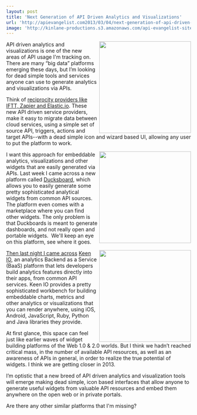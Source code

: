```yaml
---
layout: post
title: 'Next Generation of API Driven Analytics and Visualizations'
url: 'http://apievangelist.com2013/03/04/next-generation-of-api-driven-analytics-and-visualizations/'
image: 'http://kinlane-productions.s3.amazonaws.com/api-evangelist-site/blog/api-analytics.png'
---
```



<p>
     <img src="https://s3.amazonaws.com/kinlane-productions/api-analytics/api-analytics.png"  width="250" align="right" />
</p>
<p>
     API driven analytics and visualizations is one of the new areas of API usage I'm tracking on. There are many “big data” platforms emerging these days, but I’m looking for dead simple tools and services anyone can use to generate analytics and visualizations via APIs.
</p>
<p>
     Think of <a href="/trends/reciprocity.php">reciprocity providers like IFTT, Zapier and Elastic.io</a>. These new API driven service providers, make it easy to migrate data between cloud services, using a simple set of source API, triggers, actions and target APIs--with a dead simple icon and wizard based UI, allowing any user to put the platform to work.
</p>
<p>
     <a title="Ducksboard" href="http://ducksboard.com/" target="_blank"><img src="https://s3.amazonaws.com/kinlane-productions/api-analytics/ducksboard-logo.png"  width="250" align="right" /></a>
</p>
<p>
     I want this approach for embeddable analytics, visualizations and other widgets that are easily generated via APIs. Last week I came across a new platform called <a href="http://ducksboard.com/">Ducksboard</a>, which allows you to easily generate some pretty sophisticated analytical widgets from common API sources. The platform even comes with a marketplace where you can find other widgets. The only problem is that Duckboards is meant to generate dashboards, and not really open and portable widgets.  We'll keep an eye on this platform, see where it goes.
</p>
<p>
     <a title="Keen IO" href="https://keen.io/" target="_blank"><img src="https://s3.amazonaws.com/kinlane-productions/api-analytics/keen-io-logo.png"  width="250" align="right" /></a>
</p>
<p>
     <a title="Ducksboard" href="http://ducksboard.com/" target="_blank">Then last night I came across</a> <a title="Keen IO" href="https://keen.io/" target="_blank">Keen IO</a>, an analytics Backend as a Service (BaaS) platform that lets developers build analytics features directly into their apps, from common API services. Keen IO provides a pretty sophisticated workbench for building embeddable charts, metrics and other analytics or visualizations that you can render anywhere, using iOS, Android, JavaScript, Ruby, Python and Java libraries they provide.
</p>
<p>
     At first glance, this space can feel just like earlier waves of widget building platforms of the Web 1.0 &amp; 2.0 worlds. But I think we hadn’t reached critical mass, in the number of available API resources, as well as an awareness of APIs in general, in order to realize the true potential of widgets. I think we are getting closer in 2013.
</p>
<p>
     I’m optistic that a new breed of API driven analytics and visualization tools will emerge making dead simple, icon based interfaces that allow anyone to generate useful widgets from valuable API resources and embed them anywhere on the open web or in private portals.
</p>
<p>
     Are there any other similar platforms that I'm missing?
</p>

